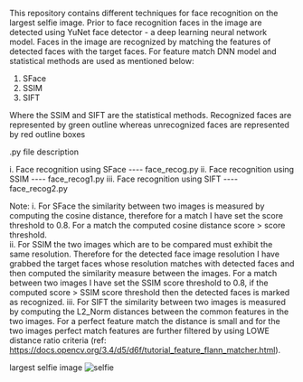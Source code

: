 This repository contains different techniques for face recognition on the largest selfie image. Prior to face recognition faces in the image are detected using YuNet face detector - a deep learning neural network model. Faces in the image are recognized by matching the features of detected faces with the target faces. For feature match DNN model and statistical methods are used as mentioned below:

1. SFace
2. SSIM
3. SIFT

Where the SSIM and SIFT are the statistical methods. Recognized faces are represented by green outline whereas unrecognized faces are represented by red outline boxes

.py file description

i.   Face recognition using SFace  ----  face_recog.py
ii.  Face recognition using SSIM   ----  face_recog1.py
iii. Face recognition using SIFT   ----  face_recog2.py


Note: 
      i.    For SFace the similarity between two images is measured by computing the cosine distance, therefore for a match I have set the score threshold to 0.8. For a match the computed cosine 
            distance score > score threshold.  
      ii.   For SSIM the two images which are to be compared must exhibit the same resolution. Therefore for the detected face image resolution I have grabbed the target faces whose resolution 
            matches with detected faces and then computed the similarity measure between the images. For a match between two images I have set the SSIM score threshold to 0.8, if the computed score 
            > SSIM score threshold then the detected faces is marked as recognized.
      iii.  For SIFT the similarity between two images is measured by computing the L2_Norm distances between the common features in the two images. For a perfect feature match the distance is 
            small and for the two images perfect match features are further filtered by using LOWE distance ratio criteria (ref: https://docs.opencv.org/3.4/d5/d6f/tutorial_feature_flann_matcher.html).


largest selfie image
![selfie](https://github.com/RajaAhsan97/Face-recognition/assets/155144523/742abbb0-86d2-4756-b4ed-9f21adf3dfc2)

      
